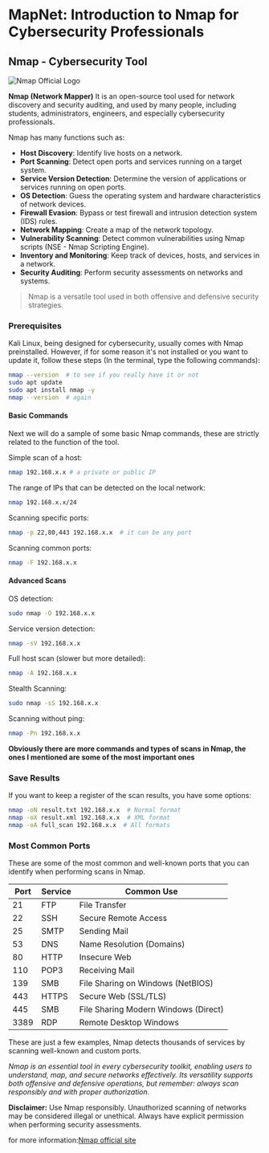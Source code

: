 # MapNet: Introduction to Nmap for Cybersecurity Professionals
## Nmap - Cybersecurity Tool

![Nmap Official Logo](https://m.media-amazon.com/images/I/81qOGh5yCSL._AC_UF350,350_QL50_.jpg)

**Nmap (Network Mapper)** It is an open-source tool used for network discovery and security auditing, and used by many people, including students, administrators, engineers, and especially cybersecurity professionals.

Nmap has many functions such as:

- **Host Discovery**: Identify live hosts on a network.
- **Port Scanning**: Detect open ports and services running on a target system.
- **Service Version Detection**: Determine the version of applications or services running on open ports.
- **OS Detection**: Guess the operating system and hardware characteristics of network devices.
- **Firewall Evasion**: Bypass or test firewall and intrusion detection system (IDS) rules.
- **Network Mapping**: Create a map of the network topology.
- **Vulnerability Scanning**: Detect common vulnerabilities using Nmap scripts (NSE - Nmap Scripting Engine).
- **Inventory and Monitoring**: Keep track of devices, hosts, and services in a network.
- **Security Auditing**: Perform security assessments on networks and systems.

> Nmap is a versatile tool used in both offensive and defensive security strategies.

### Prerequisites

Kali Linux, being designed for cybersecurity, usually comes with Nmap preinstalled. However, if for some reason it's not installed or you want to update it, follow these steps (In the terminal, type the following commands):

```bash
nmap --version  # to see if you really have it or not
sudo apt update
sudo apt install nmap -y
nmap --version  # again
```

#### Basic Commands

Next we will do a sample of some basic Nmap commands, these are strictly related to the function of the tool.

Simple scan of a host:
```bash
nmap 192.168.x.x # a private or public IP
```

The range of IPs that can be detected on the local network:
```bash
nmap 192.168.x.x/24
```

Scanning specific ports:
```bash
nmap -p 22,80,443 192.168.x.x  # it can be any port
```

Scanning common ports:
```bash
nmap -F 192.168.x.x
```

#### Advanced Scans

OS detection:
```bash
sudo nmap -O 192.168.x.x
```

Service version detection:
```bash
nmap -sV 192.168.x.x
```

Full host scan (slower but more detailed):
```bash
nmap -A 192.168.x.x
```

Stealth Scanning:
```bash
sudo nmap -sS 192.168.x.x
```

Scanning without ping:
```bash
nmap -Pn 192.168.x.x
```

**Obviously there are more commands and types of scans in Nmap, the ones I mentioned are some of the most important ones**

### Save Results

If you want to keep a register of the scan results, you have some options:

```bash
nmap -oN result.txt 192.168.x.x  # Normal format
nmap -oX result.xml 192.168.x.x  # XML format
nmap -oA full_scan 192.168.x.x  # All formats
```

### Most Common Ports

These are some of the most common and well-known ports that you can identify when performing scans in Nmap.

| Port | Service | Common Use                        |
|------|---------|---------------------------------|
| 21   | FTP     | File Transfer                   |
| 22   | SSH     | Secure Remote Access            |
| 25   | SMTP    | Sending Mail                   |
| 53   | DNS     | Name Resolution (Domains)       |
| 80   | HTTP    | Insecure Web                   |
| 110  | POP3    | Receiving Mail                 |
| 139  | SMB     | File Sharing on Windows (NetBIOS) |
| 443  | HTTPS   | Secure Web (SSL/TLS)           |
| 445  | SMB     | File Sharing Modern Windows (Direct) |
| 3389 | RDP     | Remote Desktop Windows          |

These are just a few examples, Nmap detects thousands of services by scanning well-known and custom ports.

*Nmap is an essential tool in every cybersecurity toolkit, enabling users to understand, map, and secure networks effectively. Its versatility supports both offensive and defensive operations, but remember: always scan responsibly and with proper authorization.*

**Disclaimer:** Use Nmap responsibly. Unauthorized scanning of networks may be considered illegal or unethical. Always have explicit permission when performing security assessments.

for more information:[Nmap official site](https://nmap.org)